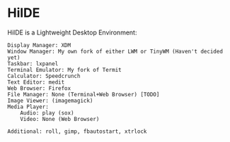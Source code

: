 # HilDE
HilDE is a Lightweight Desktop Environment:

	Display Manager: XDM
	Window Manager: My own fork of either LWM or TinyWM (Haven't decided yet)
	Taskbar: lxpanel
	Terminal Emulator: My fork of Termit
	Calculator: Speedcrunch
	Text Editor: medit
	Web Browser: Firefox
	File Manager: None (Terminal+Web Browser) [TODO]
	Image Viewer: (imagemagick)
	Media Player:
		Audio: play (sox)
		Video: None (Web Browser)

	Additional: roll, gimp, fbautostart, xtrlock
